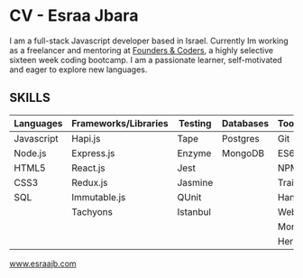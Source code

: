 # CV - Esraa Jbara

I am a full-stack Javascript developer based in Israel. Currently Im working as a freelancer and mentoring at [Founders & Coders](www.foundersandcoders.com), a highly selective sixteen week coding bootcamp. I am a passionate learner, self-motivated and eager to explore new languages.

## SKILLS

| Languages | Frameworks/Libraries | Testing | Databases | Tools/Others |
| --------- | -------------------- | ------- | --------- | ------------ |
|Javascript | Hapi.js              | Tape    | Postgres  | Git          |
|Node.js    | Express.js           | Enzyme  | MongoDB   | ES6          |
|HTML5      | React.js             | Jest    |           | NPM          |
|CSS3       | Redux.js             | Jasmine |           | Traivs CI    |
|SQL        | Immutable.js         | QUnit   |           | Handlebars   |
|           | Tachyons             | Istanbul|           | Webpack      |
|           |                      |         |           | Mongoose     |
|           |                      |         |           | Heroku       |

www.esraajb.com
